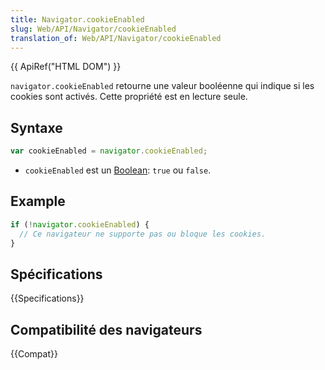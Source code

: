 ```yaml
---
title: Navigator.cookieEnabled
slug: Web/API/Navigator/cookieEnabled
translation_of: Web/API/Navigator/cookieEnabled
---
```


{{ ApiRef("HTML DOM") }}

`navigator.cookieEnabled` retourne une valeur booléenne qui indique si les cookies sont activés. Cette propriété est en lecture seule.

## Syntaxe

```js
var cookieEnabled = navigator.cookieEnabled;
```

- `cookieEnabled` est un [Boolean](/fr/docs/Glossary/Boolean): `true` ou `false`.

## Example

```js
if (!navigator.cookieEnabled) {
  // Ce navigateur ne supporte pas ou bloque les cookies.
}
```

## Spécifications

{{Specifications}}

## Compatibilité des navigateurs

{{Compat}}
